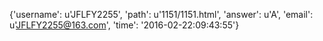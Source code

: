 {'username': u'JFLFY2255', 'path': u'1151/1151.html', 'answer': u'A', 'email': u'JFLFY2255@163.com', 'time': '2016-02-22:09:43:55'}